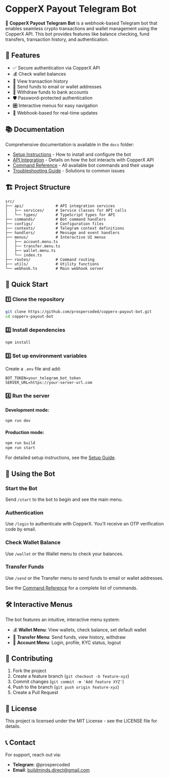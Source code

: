 # CopperX Payout Telegram Bot

🚀 **CopperX Payout Telegram Bot** is a webhook-based Telegram bot that enables seamless crypto transactions and wallet management using the CopperX API. This bot provides features like balance checking, fund transfers, transaction history, and authentication.

## 📌 Features

* ✅ Secure authentication via CopperX API
* 💰 Check wallet balances
* 🔄 View transaction history
* 💸 Send funds to email or wallet addresses
* 🏦 Withdraw funds to bank accounts
* 🛡️ Password-protected authentication
* 🎛️ Interactive menus for easy navigation
* 📡 Webhook-based for real-time updates

## 📚 Documentation

Comprehensive documentation is available in the `docs` folder:

* [Setup Instructions](docs/setup.md) - How to install and configure the bot
* [API Integration](docs/api-integration.md) - Details on how the bot interacts with CopperX API
* [Command Reference](docs/commands.md) - All available bot commands and their usage
* [Troubleshooting Guide](docs/troubleshooting.md) - Solutions to common issues

## 🏗️ Project Structure

```
src/
├── api/              # API integration services
│   ├── services/     # Service classes for API calls
│   └── types/        # TypeScript types for API
├── commands/         # Bot command handlers
├── configs/          # Configuration files
├── contexts/         # Telegram context definitions
├── handlers/         # Message and event handlers
├── menus/            # Interactive UI menus
│   ├── account.menu.ts
│   ├── transfer.menu.ts
│   ├── wallet.menu.ts
│   └── index.ts
├── routes/           # Command routing
├── utils/            # Utility functions
└── webhook.ts        # Main webhook server
```

## 🔧 Quick Start

### **1️⃣ Clone the repository**

```bash
git clone https://github.com/prospercoded/copperx-payout-bot.git
cd copperx-payout-bot
```

### **2️⃣ Install dependencies**

```bash
npm install
```

### **3️⃣ Set up environment variables**

Create a `.env` file and add:

```
BOT_TOKEN=your_telegram_bot_token
SERVER_URL=https://your-server-url.com
```

### **4️⃣ Run the server**

#### Development mode:

```bash
npm run dev
```

#### Production mode:

```bash
npm run build
npm run start
```

For detailed setup instructions, see the [Setup Guide](docs/setup.md).

## 📡 Using the Bot

### **Start the Bot**

Send `/start` to the bot to begin and see the main menu.

### **Authentication**

Use `/login` to authenticate with CopperX. You'll receive an OTP verification code by email.

### **Check Wallet Balance**

Use `/wallet` or the Wallet menu to check your balances.

### **Transfer Funds**

Use `/send` or the Transfer menu to send funds to email or wallet addresses.

See the [Command Reference](docs/commands.md) for a complete list of commands.

## 🛠️ Interactive Menus

The bot features an intuitive, interactive menu system:

- 💰 **Wallet Menu**: View wallets, check balance, set default wallet
- 🔄 **Transfer Menu**: Send funds, view history, withdraw
- 👤 **Account Menu**: Login, profile, KYC status, logout

## 🚀 Contributing

1. Fork the project
2. Create a feature branch (`git checkout -b feature-xyz`)
3. Commit changes (`git commit -m 'Add feature XYZ'`)
4. Push to the branch (`git push origin feature-xyz`)
5. Create a Pull Request

## 📜 License

This project is licensed under the MIT License - see the LICENSE file for details.

## 📞 Contact

For support, reach out via:

* **Telegram**: @prospercoded
* **Email**: buildminds.direct@gmail.com
